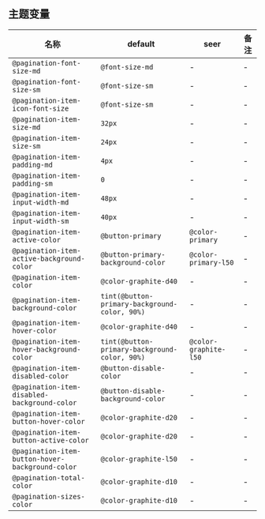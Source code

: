 ## 主题变量

| 名称 | default | seer | 备注 |
| --- | --- | --- | --- |
| `@pagination-font-size-md` | `@font-size-md` | - | - |
| `@pagination-font-size-sm` | `@font-size-sm` | - | - |
| `@pagination-item-icon-font-size` | `@font-size-sm` | - | - |
| `@pagination-item-size-md` | `32px` | - | - |
| `@pagination-item-size-sm` | `24px` | - | - |
| `@pagination-item-padding-md` | `4px` | - | - |
| `@pagination-item-padding-sm` | `0` | - | - |
| `@pagination-item-input-width-md` | `48px` | - | - |
| `@pagination-item-input-width-sm` | `40px` | - | - |
| `@pagination-item-active-color` | `@button-primary` | `@color-primary` | - |
| `@pagination-item-active-background-color` | `@button-primary-background-color` | `@color-primary-l50` | - |
| `@pagination-item-color` | `@color-graphite-d40` | - | - |
| `@pagination-item-background-color` | `tint(@button-primary-background-color, 90%)` | - | - |
| `@pagination-item-hover-color` | `@color-graphite-d40` | - | - |
| `@pagination-item-hover-background-color` | `tint(@button-primary-background-color, 90%)` | `@color-graphite-l50` | - |
| `@pagination-item-disabled-color` | `@button-disable-color` | - | - |
| `@pagination-item-disabled-background-color` | `@button-disable-background-color` | - | - |
| `@pagination-item-button-hover-color` | `@color-graphite-d20` | - | - |
| `@pagination-item-button-active-color` | `@color-graphite-d20` | - | - |
| `@pagination-item-button-hover-background-color` | `@color-graphite-l50` | - | - |
| `@pagination-total-color` | `@color-graphite-d10` | - | - |
| `@pagination-sizes-color` | `@color-graphite-d10` | - | - |
